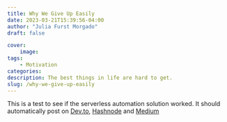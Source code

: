 ```yaml
---
title: Why We Give Up Easily
date: 2023-03-21T15:39:56-04:00
author: "Julia Furst Morgado"
draft: false

cover:
    image: 
tags: 
    - Motivation
categories:
description: The best things in life are hard to get.
slug: /why-we-give-up-easily
---
```


This is a test to see if the serverless automation solution worked. It should automatically post on [Dev.to](dev.to), [Hashnode](hashnode.com) and [Medium](medium.com)
